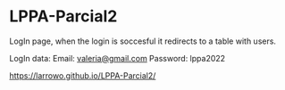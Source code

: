 # LPPA-Parcial2

LogIn page, when the login is soccesful it redirects to a table with users.


LogIn data:
  Email: valeria@gmail.com
  Password: lppa2022

https://larrowo.github.io/LPPA-Parcial2/


